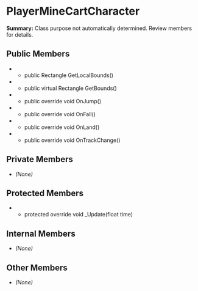 # PlayerMineCartCharacter

**Summary:** Class purpose not automatically determined. Review members for details.

## Public Members
- - public Rectangle GetLocalBounds()
- - public virtual Rectangle GetBounds()
- - public override void OnJump()
- - public override void OnFall()
- - public override void OnLand()
- - public override void OnTrackChange()

## Private Members
- *(None)*

## Protected Members
- - protected override void _Update(float time)

## Internal Members
- *(None)*

## Other Members
- *(None)*

